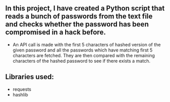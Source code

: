 ## In this project, I have created a Python script that reads a bunch of passwords from the text file and checks whether the password has been compromised in a hack before.
- An API call is made with the first 5 characters of hashed version of the given password and all the passwords which have matching first 5 characters are fetched. They are then compared with the remaining characters of the hashed password to see if there exists a match.

## Libraries used:
- requests
- hashlib
